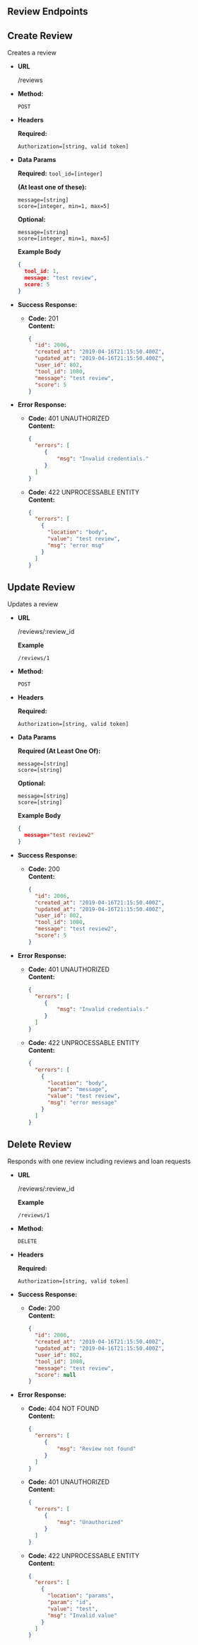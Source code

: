**Review Endpoints**
----

**Create Review**
----
Creates a review

* **URL**

  /reviews

* **Method:**

  `POST`

* **Headers**

  **Required:**
  ```
  Authorization=[string, valid token]
  ```

* **Data Params**

  **Required:**
  `tool_id=[integer]`

  **(At least one of these):**
  ```
  message=[string]
  score=[integer, min=1, max=5]
  ```

  **Optional:**
  ```
  message=[string]
  score=[integer, min=1, max=5]
  ```

  **Example Body**
  ```json
  {
    tool_id: 1,
    message: "test review",
    score: 5
  }
  ```

* **Success Response:**

  * **Code:** 201 <br />
    **Content:**
    ```json
    {
      "id": 2006,
      "created_at": "2019-04-16T21:15:50.400Z",
      "updated_at": "2019-04-16T21:15:50.400Z",
      "user_id": 802,
      "tool_id": 1080,
      "message": "test review",
      "score": 5
    }
    ```

* **Error Response:**

  * **Code:** 401 UNAUTHORIZED <br />
    **Content:**
    ```json
    {
      "errors": [
         {
             "msg": "Invalid credentials."
         }
      ]
    }
    ```

  * **Code:** 422 UNPROCESSABLE ENTITY <br />
    **Content:**
    ```json
    {
      "errors": [
        {
          "location": "body",
          "value": "test review",
          "msg": "error msg"
        }
      ]
    }
    ```

**Update Review**
----
Updates a review

* **URL**

  /reviews/:review_id

  **Example**

  `/reviews/1`

* **Method:**

  `POST`

* **Headers**

  **Required:**
  ```
  Authorization=[string, valid token]
  ```
* **Data Params**

  **Required (At Least One Of):**
  ```
  message=[string]
  score=[string]
  ```

  **Optional:**
  ```
  message=[string]
  score=[string]
  ```

  **Example Body**
  ```json
  {
    message="test review2"
  }
  ```

* **Success Response:**

  * **Code:** 200 <br />
    **Content:**
    ```json
    {
      "id": 2006,
      "created_at": "2019-04-16T21:15:50.400Z",
      "updated_at": "2019-04-16T21:15:50.400Z",
      "user_id": 802,
      "tool_id": 1080,
      "message": "test review2",
      "score": 5
    }
    ```
* **Error Response:**

  * **Code:** 401 UNAUTHORIZED <br />
    **Content:**
    ```json
    {
      "errors": [
         {
             "msg": "Invalid credentials."
         }
      ]
    }
    ```

  * **Code:** 422 UNPROCESSABLE ENTITY <br />
    **Content:**
    ```json
    {
      "errors": [
        {
          "location": "body",
          "param": "message",
          "value": "test review",
          "msg": "error message"
        }
      ]
    }
    ```

**Delete Review**
----
Responds with one review including reviews and loan requests

* **URL**

  /reviews/:review_id

  **Example**

  `/reviews/1`

* **Method:**

  `DELETE`

* **Headers**

  **Required:**
  ```
  Authorization=[string, valid token]
  ```
* **Success Response:**

  * **Code:** 200 <br />
    **Content:**
    ```json
    {
      "id": 2006,
      "created_at": "2019-04-16T21:15:50.400Z",
      "updated_at": "2019-04-16T21:15:50.400Z",
      "user_id": 802,
      "tool_id": 1080,
      "message": "test review",
      "score": null
    }
    ```
* **Error Response:**

  * **Code:** 404 NOT FOUND <br />
    **Content:**
    ```json
    {
      "errors": [
         {
             "msg": "Review not found"
         }
      ]
    }
    ```

  * **Code:** 401 UNAUTHORIZED <br />
    **Content:**
    ```json
    {
      "errors": [
         {
             "msg": "Unauthorized"
         }
      ]
    }
    ```

  * **Code:** 422 UNPROCESSABLE ENTITY <br />
    **Content:**
    ```json
    {
      "errors": [
        {
          "location": "params",
          "param": "id",
          "value": "test",
          "msg": "Invalid value"
        }
      ]
    }
    ```

